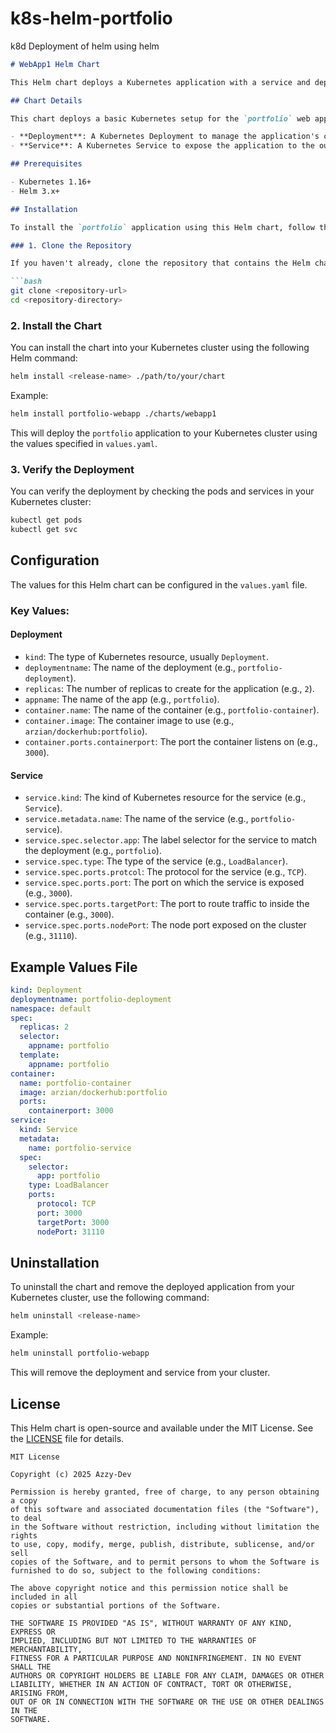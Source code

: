 # k8s-helm-portfolio
k8d Deployment of helm using helm


```markdown
# WebApp1 Helm Chart

This Helm chart deploys a Kubernetes application with a service and deployment for a web app called `portfolio`.

## Chart Details

This chart deploys a basic Kubernetes setup for the `portfolio` web application with the following components:

- **Deployment**: A Kubernetes Deployment to manage the application's containers and replicas.
- **Service**: A Kubernetes Service to expose the application to the outside world using a LoadBalancer.

## Prerequisites

- Kubernetes 1.16+
- Helm 3.x+

## Installation

To install the `portfolio` application using this Helm chart, follow the steps below:

### 1. Clone the Repository

If you haven't already, clone the repository that contains the Helm chart.

```bash
git clone <repository-url>
cd <repository-directory>
```

### 2. Install the Chart

You can install the chart into your Kubernetes cluster using the following Helm command:

```bash
helm install <release-name> ./path/to/your/chart
```

Example:

```bash
helm install portfolio-webapp ./charts/webapp1
```

This will deploy the `portfolio` application to your Kubernetes cluster using the values specified in `values.yaml`.

### 3. Verify the Deployment

You can verify the deployment by checking the pods and services in your Kubernetes cluster:

```bash
kubectl get pods
kubectl get svc
```

## Configuration

The values for this Helm chart can be configured in the `values.yaml` file.

### Key Values:

#### Deployment

- `kind`: The type of Kubernetes resource, usually `Deployment`.
- `deploymentname`: The name of the deployment (e.g., `portfolio-deployment`).
- `replicas`: The number of replicas to create for the application (e.g., `2`).
- `appname`: The name of the app (e.g., `portfolio`).
- `container.name`: The name of the container (e.g., `portfolio-container`).
- `container.image`: The container image to use (e.g., `arzian/dockerhub:portfolio`).
- `container.ports.containerport`: The port the container listens on (e.g., `3000`).

#### Service

- `service.kind`: The kind of Kubernetes resource for the service (e.g., `Service`).
- `service.metadata.name`: The name of the service (e.g., `portfolio-service`).
- `service.spec.selector.app`: The label selector for the service to match the deployment (e.g., `portfolio`).
- `service.spec.type`: The type of the service (e.g., `LoadBalancer`).
- `service.spec.ports.protcol`: The protocol for the service (e.g., `TCP`).
- `service.spec.ports.port`: The port on which the service is exposed (e.g., `3000`).
- `service.spec.ports.targetPort`: The port to route traffic to inside the container (e.g., `3000`).
- `service.spec.ports.nodePort`: The node port exposed on the cluster (e.g., `31110`).

## Example Values File

```yaml
kind: Deployment
deploymentname: portfolio-deployment
namespace: default
spec:
  replicas: 2
  selector:
    appname: portfolio
  template:
    appname: portfolio
container:
  name: portfolio-container
  image: arzian/dockerhub:portfolio
  ports:
    containerport: 3000
service:
  kind: Service
  metadata:
    name: portfolio-service
  spec:
    selector:
      app: portfolio
    type: LoadBalancer
    ports:
      protocol: TCP
      port: 3000
      targetPort: 3000
      nodePort: 31110
```

## Uninstallation

To uninstall the chart and remove the deployed application from your Kubernetes cluster, use the following command:

```bash
helm uninstall <release-name>
```

Example:

```bash
helm uninstall portfolio-webapp
```

This will remove the deployment and service from your cluster.

## License

This Helm chart is open-source and available under the MIT License. See the [LICENSE](LICENSE) file for details.
```
MIT License

Copyright (c) 2025 Azzy-Dev

Permission is hereby granted, free of charge, to any person obtaining a copy
of this software and associated documentation files (the "Software"), to deal
in the Software without restriction, including without limitation the rights
to use, copy, modify, merge, publish, distribute, sublicense, and/or sell
copies of the Software, and to permit persons to whom the Software is
furnished to do so, subject to the following conditions:

The above copyright notice and this permission notice shall be included in all
copies or substantial portions of the Software.

THE SOFTWARE IS PROVIDED "AS IS", WITHOUT WARRANTY OF ANY KIND, EXPRESS OR
IMPLIED, INCLUDING BUT NOT LIMITED TO THE WARRANTIES OF MERCHANTABILITY,
FITNESS FOR A PARTICULAR PURPOSE AND NONINFRINGEMENT. IN NO EVENT SHALL THE
AUTHORS OR COPYRIGHT HOLDERS BE LIABLE FOR ANY CLAIM, DAMAGES OR OTHER
LIABILITY, WHETHER IN AN ACTION OF CONTRACT, TORT OR OTHERWISE, ARISING FROM,
OUT OF OR IN CONNECTION WITH THE SOFTWARE OR THE USE OR OTHER DEALINGS IN THE
SOFTWARE.
